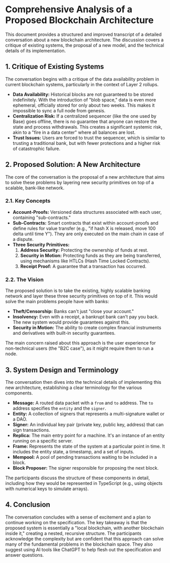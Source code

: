 # Comprehensive Analysis of a Proposed Blockchain Architecture

This document provides a structured and improved transcript of a detailed conversation about a new blockchain architecture. The discussion covers a critique of existing systems, the proposal of a new model, and the technical details of its implementation.

## 1. Critique of Existing Systems

The conversation begins with a critique of the data availability problem in current blockchain systems, particularly in the context of Layer 2 rollups.

*   **Data Availability:** Historical blocks are not guaranteed to be stored indefinitely. With the introduction of "blob space," data is even more ephemeral, officially stored for only about two weeks. This makes it impossible to sync a full node from genesis.
*   **Centralization Risk:** If a centralized sequencer (like the one used by Base) goes offline, there is no guarantee that anyone can restore the state and process withdrawals. This creates a significant systemic risk, akin to a "fire in a data center" where all balances are lost.
*   **Trust Issues:** Users are forced to trust the sequencer, which is similar to trusting a traditional bank, but with fewer protections and a higher risk of catastrophic failure.

## 2. Proposed Solution: A New Architecture

The core of the conversation is the proposal of a new architecture that aims to solve these problems by layering new security primitives on top of a scalable, bank-like network.

### 2.1. Key Concepts

*   **Account-Proofs:** Versioned data structures associated with each user, containing "sub-contracts."
*   **Sub-Contracts:** Smart contracts that exist within account-proofs and define rules for value transfer (e.g., "if hash X is released, move 100 delta until time Y"). They are only executed on the main chain in case of a dispute.
*   **Three Security Primitives:**
    1.  **Address Security:** Protecting the ownership of funds at rest.
    2.  **Security in Motion:** Protecting funds as they are being transferred, using mechanisms like HTLCs (Hash Time Locked Contracts).
    3.  **Receipt Proof:** A guarantee that a transaction has occurred.

### 2.2. The Vision

The proposed solution is to take the existing, highly scalable banking network and layer these three security primitives on top of it. This would solve the main problems people have with banks:

*   **Theft/Censorship:** Banks can't just "close your account."
*   **Insolvency:** Even with a receipt, a bankrupt bank can't pay you back. The new system would provide guarantees against this.
*   **Security in Motion:** The ability to create complex financial instruments and derivatives with built-in security guarantees.

The main concern raised about this approach is the user experience for non-technical users (the "B2C case"), as it might require them to run a node.

## 3. System Design and Terminology

The conversation then dives into the technical details of implementing this new architecture, establishing a clear terminology for the various components.

*   **Message:** A routed data packet with a `from` and `to` address. The `to` address specifies the `entity` and the `signer`.
*   **Entity:** A collection of signers that represents a multi-signature wallet or a DAO.
*   **Signer:** An individual key pair (private key, public key, address) that can sign transactions.
*   **Replica:** The main entry point for a machine. It's an instance of an entity running on a specific server.
*   **Frame:** Represents the state of the system at a particular point in time. It includes the entity state, a timestamp, and a set of inputs.
*   **Mempool:** A pool of pending transactions waiting to be included in a block.
*   **Block Proposer:** The signer responsible for proposing the next block.

The participants discuss the structure of these components in detail, including how they would be represented in TypeScript (e.g., using objects with numerical keys to simulate arrays).

## 4. Conclusion

The conversation concludes with a sense of excitement and a plan to continue working on the specification. The key takeaway is that the proposed system is essentially a "local blockchain, with another blockchain inside it," creating a nested, recursive structure. The participants acknowledge the complexity but are confident that this approach can solve many of the fundamental problems in the blockchain space. They also suggest using AI tools like ChatGPT to help flesh out the specification and answer questions.
